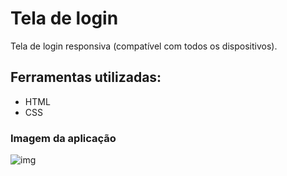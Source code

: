 # Tela de login
Tela de login responsiva (compatível com todos os dispositivos).

## Ferramentas utilizadas:

- HTML
- CSS

### Imagem da aplicação
![img](https://user-images.githubusercontent.com/55815494/115970573-98b9a200-a519-11eb-8d4e-96ec41dd00b9.png)
